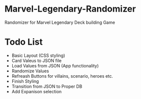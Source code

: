 # Marvel-Legendary-Randomizer
Randomizer for Marvel Legendary Deck building Game

# Todo List
- Basic Layout (CSS styling)
- Card Valeus to JSON file
- Load Values from JSON (App functionality)
- Randomize Values
- Refreash Buttons for villains, scenario, heroes etc.
- Finish Styling
- Transition from JSON to Proper DB
- Add Expanison selection